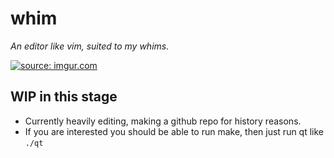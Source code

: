 # whim
<i>An editor like vim, suited to my whims.</i>

<a href="https://imgur.com/Kpmc8wz"><img src="https://i.imgur.com/Kpmc8wz.png" title="source: imgur.com" /></a>

## WIP in this stage

- Currently heavily editing, making a github repo for history reasons.
- If you are interested you should be able to run make, then just run qt like
  `./qt`
